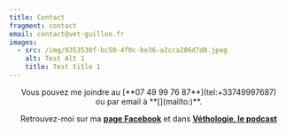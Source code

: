 ```yaml
---
title: Contact
fragment: contact
email: contact@vet-guillon.fr
images:
  - src: /img/9353530f-bc50-4f0c-be36-a2cca286d7d0.jpeg
    alt: Test Alt 1
    title: Test title 1
---
```

<center>
Vous pouvez me joindre au [**07 49 99 76 87**](tel:+33749997687)<br>ou par email à **[](mailto:)**.

Retrouvez-moi sur ma [**page Facebook**](https://www.facebook.com/drevetmathildeguillon) et dans [**Véthologie, le podcast**](https://podcasts.audiomeans.fr/vethologie-01120b78)
</center>
